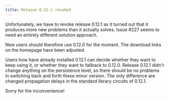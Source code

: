 ```yaml
---
title: Release 0.12.1 revoked
---
```


Unfortunately, we have to revoke release 0.12.1 as it turned out that it
produces more new problems than it actually solves. Issue #227 seems
to need an entirely different solution approach.

New users should therefore use 0.12.0 for the moment. The download links
on the homepage have been adjusted.

Users how have already installed 0.12.1 can decide whether they want to
keep using it, or whether they want to fallback to 0.12.0. Release 0.12.1
didn't change anything on the persistence level, so there should be no
problems in switching back and forth these minor version. The only difference
are changed propagation delays in the standard library circuits of 0.12.1.

Sorry for the inconvenience!
